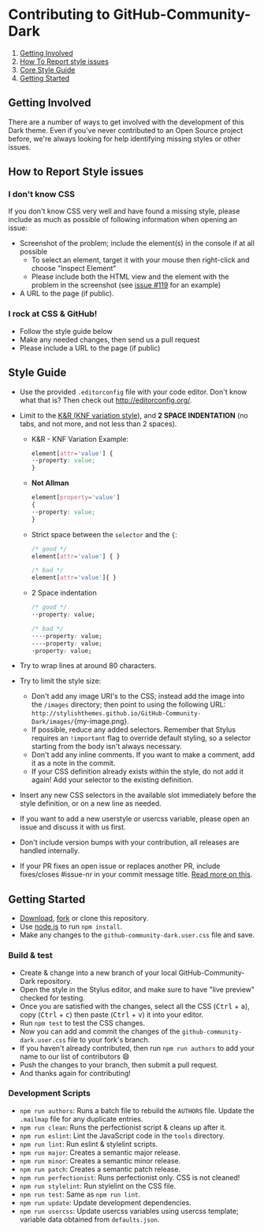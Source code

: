 # Contributing to GitHub-Community-Dark

1. [Getting Involved](#getting-involved)
2. [How To Report style issues](#how-to-report-style-issues)
3. [Core Style Guide](#style-guide)
4. [Getting Started](#getting-started)

## Getting Involved

There are a number of ways to get involved with the development of this Dark theme. Even if you've never contributed to an Open Source project before, we're always looking for help identifying missing styles or other issues.

## How to Report Style issues

### I don't know CSS

If you don't know CSS very well and have found a missing style, please include as much as possible of following information when opening an issue:

* Screenshot of the problem; include the element(s) in the console if at all possible
  * To select an element, target it with your mouse then right-click and choose "Inspect Element"
  * Please include both the HTML view and the element with the problem in the screenshot (see [issue #119](https://github.com/StylishThemes/GitHub-Dark/issues/119) for an example)
* A URL to the page (if public).

### I rock at CSS & GitHub!

* Follow the style guide below
* Make any needed changes, then send us a pull request
* Please include a URL to the page (if public)

## Style Guide

* Use the provided `.editorconfig` file with your code editor. Don't know what that is? Then check out http://editorconfig.org/.
* Limit to the [K&R (KNF variation style)](https://en.wikipedia.org/wiki/Indentation_style#Variant:_BSD_KNF), and **2 SPACE INDENTATION** (no tabs, and not more, and not less than 2 spaces).

  * K&R - KNF Variation Example:
    ```css
    element[attr='value'] {
    ··property: value;
    }
    ```

  * **Not Allman**
    ```css
    element[property='value']
    {
    ··property: value;
    }
    ```

  * Strict space between the `selector` and the `{`:
    ```css
    /* good */
    element[attr='value'] { }

    /* bad */
    element[attr='value']{ }
    ```

  * 2 Space indentation
    ```css
    /* good */
    ··property: value;

    /* bad */
    ····property: value;
    ----property: value;
    ·property: value;
    ```

* Try to wrap lines at around 80 characters.
* Try to limit the style size:
  * Don't add any image URI's to the CSS; instead add the image into the `/images` directory; then point to using the following URL: `http://stylishthemes.github.io/GitHub-Community-Dark/images/`{my-image.png}.
  * If possible, reduce any added selectors. Remember that Stylus requires an `!important` flag to override default styling, so a selector starting from the body isn't always necessary.
  * Don't add any inline comments. If you want to make a comment, add it as a note in the commit.
  * If your CSS definition already exists within the style, do not add it again! Add your selector to the existing definition.
* Insert any new CSS selectors in the available slot immediately before the style definition, or on a new line as needed.
* If you want to add a new userstyle or usercss variable, please open an issue and discuss it with us first.
* Don't include version bumps with your contribution, all releases are handled internally.
* If your PR fixes an open issue or replaces another PR, include fixes/closes #issue-nr in your commit message title. [Read more on this](https://help.github.com/en/articles/closing-issues-using-keywords).

## Getting Started

* [Download](https://github.com/StylishThemes/GitHub-Community-Dark/archive/master.zip), [fork](https://github.com/StylishThemes/GitHub-Community-Dark/fork) or clone this repository.
* Use [node.js](http://nodejs.org/) to run `npm install`.
* Make any changes to the `github-community-dark.user.css` file and save.

### Build & test

* Create & change into a new branch of your local GitHub-Community-Dark repository.
* Open the style in the Stylus editor, and make sure to have "live preview" checked for testing.
* Once you are satisfied with the changes, select all the CSS (<kbd>Ctrl</kbd> + <kbd>a</kbd>), copy (<kbd>Ctrl</kbd> + <kbd>c</kbd>) then paste (<kbd>Ctrl</kbd> + <kbd>v</kbd>) it into your editor.
* Run `npm test` to test the CSS changes.
* Now you can add and commit the changes of the `github-community-dark.user.css` file to your fork's branch.
* If you haven't already contributed, then run `npm run authors` to add your name to our list of contributors :smile:
* Push the changes to your branch, then submit a pull request.
* And thanks again for contributing!

### Development Scripts

* `npm run authors`: Runs a batch file to rebuild the `AUTHORS` file. Update the `.mailmap` file for any duplicate entries.
* `npm run clean`: Runs the perfectionist script & cleans up after it.
* `npm run eslint`: Lint the JavaScript code in the `tools` directory.
* `npm run lint`: Run eslint & stylelint scripts.
* `npm run major`: Creates a semantic major release.
* `npm run minor`: Creates a semantic minor release.
* `npm run patch`: Creates a semantic patch release.
* `npm run perfectionist`: Runs perfectionist only. CSS is not cleaned!
* `npm run stylelint`: Run stylelint on the CSS file.
* `npm run test`: Same as `npm run lint`.
* `npm run update`: Update development dependencies.
* `npm run usercss`: Update usercss variables using usercss template; variable data obtained from `defaults.json`.
